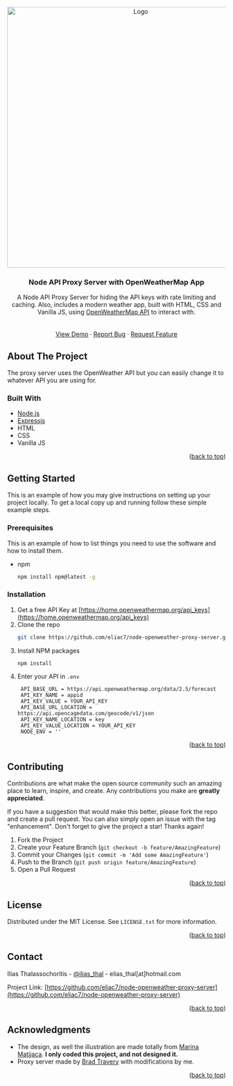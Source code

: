 <div id="top"></div>

<!-- PROJECT LOGO -->
<br />
<div align="center">
  <a href="https://github.com/eliac7/node-openweather-proxy-server">
    <img src="https://i.imgur.com/nLAAqMK.jpg" alt="Logo" width="600">
  </a>

<h3 align="center">Node API Proxy Server with OpenWeatherMap App</h3>

  <p align="center">
    A Node API Proxy Server for hiding the API keys with rate limiting and caching. Also, includes a modern weather app, built with HTML, CSS and Vanilla JS, using <a href="https://openweathermap.org/api">OpenWeatherMap API</a> to interact with.
    <br />
    <br />
    <br />
    <a href="https://bit.ly/node_weather">View Demo</a>
    ·
    <a href="https://github.com/eliac7/node-openweather-proxy-server/issues">Report Bug</a>
    ·
    <a href="https://github.com/eliac7/node-openweather-proxy-server/issues">Request Feature</a>
  </p>
</div>



<!-- ABOUT THE PROJECT -->
## About The Project

The proxy server uses the OpenWeather API but you can easily change it to whatever API you are using for.

### Built With

* [Node.js](https://nodejs.org/en/)
* [Expressjs](https://expressjs.com/)
* HTML
* CSS
* Vanilla JS

<p align="right">(<a href="#top">back to top</a>)</p>



<!-- GETTING STARTED -->
## Getting Started

This is an example of how you may give instructions on setting up your project locally.
To get a local copy up and running follow these simple example steps.

### Prerequisites

This is an example of how to list things you need to use the software and how to install them.
* npm
  ```sh
  npm install npm@latest -g
  ```

### Installation

1. Get a free API Key at [https://home.openweathermap.org/api_keys](https://home.openweathermap.org/api_keys)
2. Clone the repo
   ```sh
   git clone https://github.com/eliac7/node-openweather-proxy-server.git
   ```
3. Install NPM packages
   ```sh
   npm install
   ```
4. Enter your API in `.env`
   ```
    API_BASE_URL = https://api.openweathermap.org/data/2.5/forecast
    API_KEY_NAME = appid
    API_KEY_VALUE = YOUR_API_KEY
    API_BASE_URL_LOCATION = https://api.opencagedata.com/geocode/v1/json
    API_KEY_NAME_LOCATION = key
    API_KEY_VALUE_LOCATION = YOUR_API_KEY
    NODE_ENV = ''
   ```

<p align="right">(<a href="#top">back to top</a>)</p>



<!-- CONTRIBUTING -->
## Contributing

Contributions are what make the open source community such an amazing place to learn, inspire, and create. Any contributions you make are **greatly appreciated**.

If you have a suggestion that would make this better, please fork the repo and create a pull request. You can also simply open an issue with the tag "enhancement".
Don't forget to give the project a star! Thanks again!

1. Fork the Project
2. Create your Feature Branch (`git checkout -b feature/AmazingFeature`)
3. Commit your Changes (`git commit -m 'Add some AmazingFeature'`)
4. Push to the Branch (`git push origin feature/AmazingFeature`)
5. Open a Pull Request

<p align="right">(<a href="#top">back to top</a>)</p>



<!-- LICENSE -->
## License

Distributed under the MIT License. See `LICENSE.txt` for more information.

<p align="right">(<a href="#top">back to top</a>)</p>



<!-- CONTACT -->
## Contact

Ilias Thalassochoritis - [@ilias_thal](https://twitter.com/ilias_thal) - elias_thal[at]hotmail.com

Project Link: [https://github.com/eliac7/node-openweather-proxy-server](https://github.com/eliac7/node-openweather-proxy-server)

<p align="right">(<a href="#top">back to top</a>)</p>



<!-- ACKNOWLEDGMENTS -->
## Acknowledgments

* The design, as well the illustration are made totally from [Marina Matijaca](https://dribbble.com/shots/2332668-Lonely-Mountain-Weather-Concept). <b>I only coded this project, and not designed it.</b>
* Proxy server made by [Brad Travery](https://github.com/bradtraversy/node-api-proxy-server) with modifications by me.

<p align="right">(<a href="#top">back to top</a>)</p>



<!-- MARKDOWN LINKS & IMAGES -->
<!-- https://www.markdownguide.org/basic-syntax/#reference-style-links -->
[product-screenshot]: images/screenshot.png
